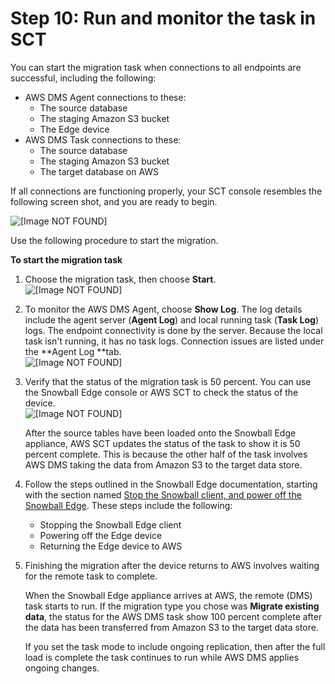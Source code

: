 # Step 10: Run and monitor the task in SCT<a name="CHAP_LargeDBs.SBS.run-and-monitor-task-in-sct"></a>

You can start the migration task when connections to all endpoints are successful, including the following:
+ AWS DMS Agent connections to these:
  + The source database
  + The staging Amazon S3 bucket
  + The Edge device
+ AWS DMS Task connections to these:
  + The source database
  + The staging Amazon S3 bucket
  + The target database on AWS

If all connections are functioning properly, your SCT console resembles the following screen shot, and you are ready to begin\.

![\[Image NOT FOUND\]](http://docs.aws.amazon.com/dms/latest/userguide/images/snowball-sct-connections.png)

Use the following procedure to start the migration\.

**To start the migration task**

1. Choose the migration task, then choose **Start**\.  
![\[Image NOT FOUND\]](http://docs.aws.amazon.com/dms/latest/userguide/images/snowball-start-migration.png)

1. To monitor the AWS DMS Agent, choose **Show Log**\. The log details include the agent server \(**Agent Log**\) and local running task \(**Task Log**\) logs\. The endpoint connectivity is done by the server\. Because the local task isn't running, it has no task logs\. Connection issues are listed under the **Agent Log **tab\.  
![\[Image NOT FOUND\]](http://docs.aws.amazon.com/dms/latest/userguide/images/snowball-show-agent-log.png)

1. Verify that the status of the migration task is 50 percent\. You can use the Snowball Edge console or AWS SCT to check the status of the device\.  
![\[Image NOT FOUND\]](http://docs.aws.amazon.com/dms/latest/userguide/images/snowball-check-status.png)

   After the source tables have been loaded onto the Snowball Edge appliance, AWS SCT updates the status of the task to show it is 50 percent complete\. This is because the other half of the task involves AWS DMS taking the data from Amazon S3 to the target data store\.

1. Follow the steps outlined in the Snowball Edge documentation, starting with the section named [Stop the Snowball client, and power off the Snowball Edge](https://docs.aws.amazon.com/snowball/latest/developer-guide/turnitoff.html)\. These steps include the following:
   + Stopping the Snowball Edge client
   + Powering off the Edge device
   + Returning the Edge device to AWS

1. Finishing the migration after the device returns to AWS involves waiting for the remote task to complete\.

   When the Snowball Edge appliance arrives at AWS, the remote \(DMS\) task starts to run\. If the migration type you chose was **Migrate existing data**, the status for the AWS DMS task show 100 percent complete after the data has been transferred from Amazon S3 to the target data store\. 

   If you set the task mode to include ongoing replication, then after the full load is complete the task continues to run while AWS DMS applies ongoing changes\.